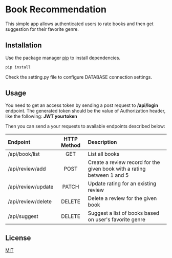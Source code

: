 # Book Recommendation

This simple app allows authenticated users to rate books and then get suggestion for their favorite genre.

## Installation

Use the package manager [pip](https://pip.pypa.io/en/stable/) to install dependencies.

```bash
pip install
```

Check the setting.py file to configure DATABASE connection settings.

## Usage

You need to get an access token by sending a post request to **/api/login** endpoint.
The generated token should be the value of Authorization header, like the following:
**JWT yourtoken**

Then you can send a your requests to available endpoints described below:

| Endpoint              | HTTP Method  | Description       |
| :-------------------  | :------:     | :---------------- |
| /api/book/list        |   GET        | List all books                                                          |
| /api/review/add       |   POST       | Create a review record for the given book with a rating between 1 and 5 |
| /api/review/update    |  PATCH       | Update rating for an existing review                                    |
| /api/review/delete    |  DELETE      | Delete a review for the given book                                      |
| /api/suggest          |  DELETE      | Suggest a list of books based on user's favorite genre                  |

## License

[MIT](https://choosealicense.com/licenses/mit/)
